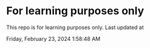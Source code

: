 # For learning purposes only
This repo is for learning purposes only.
Last updated at

Friday, February 23, 2024 1:58:48 AM

